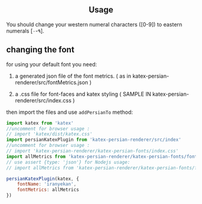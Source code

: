 <h2 align="center">Usage</h2>

You should change your western numeral characters ([0-9]) to eastern numerals [۰-۹].

## changing the font

for using your default font you need:

1. a generated json file of the font metrics. ( as in katex-persian-renderer/src/fontMetrics.json )

2. a .css file for font-faces and katex styling ( SAMPLE IN katex-persian-renderer/src/index.css )

then import the files and use `addPersianTo` method: 

```javascript
import katex from 'katex'
//uncomment for browser usage :
// import 'katex/dist/katex.css' 
import persianKatexPlugin from 'katex-persian-renderer/src/index'
//uncomment for browser usage :
// import 'katex-persian-renderer/katex-persian-fonts/index.css'
import allMetrics from 'katex-persian-renderer/katex-persian-fonts/fontMetrics.json'
// use assert {type: 'json'} for Nodejs usage:
// import allMetrics from 'katex-persian-renderer/katex-persian-fonts/fontMetrics.json' assert {type: 'json'};

persianKatexPlugin(katex, {
    fontName: 'iranyekan',
    fontMetrics: allMetrics
})
```
